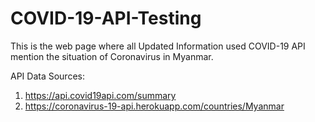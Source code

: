 # COVID-19-API-Testing
This is the web page where all Updated Information used COVID-19 API mention the situation of Coronavirus in Myanmar.

API Data Sources:
1. https://api.covid19api.com/summary
2. https://coronavirus-19-api.herokuapp.com/countries/Myanmar
